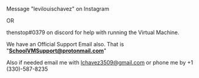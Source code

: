 Message "levilouischavez" on Instagram 

OR

thenstop#0379 on discord for help with running the Virtual Machine.

We have an Official Support Email also. That is "**SchoolVMSupport@protonmail.com**"

Also if needed email me with lchavez3509@gmail.com or phone me by +1 (330)-587-8235
